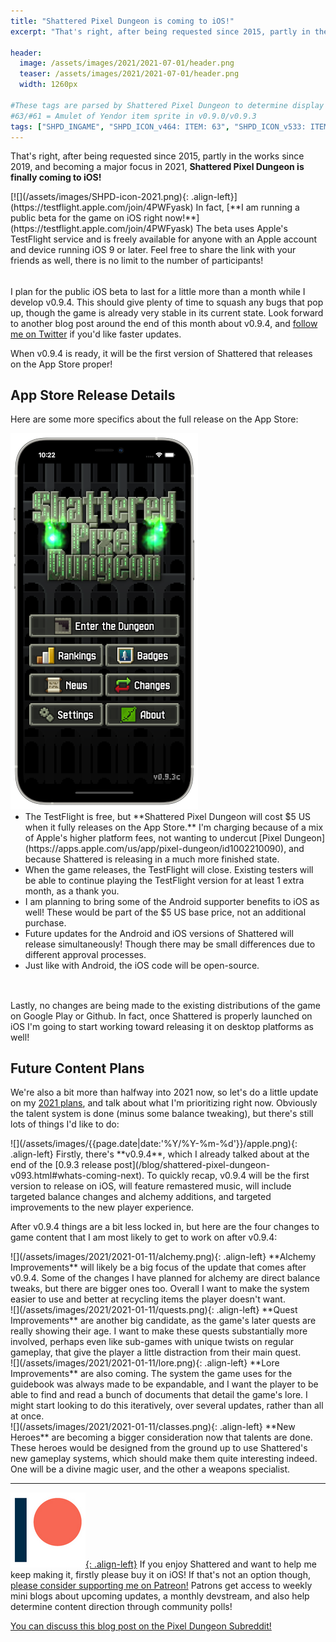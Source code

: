 ```yaml
---
title: "Shattered Pixel Dungeon is coming to iOS!"
excerpt: "That's right, after being requested since 2015, partly in the works since 2019, and becoming a major focus in 2021, Shattered Pixel Dungeon is finally coming to iOS! In fact, I am running a public beta for the game on iOS right now!"

header:
  image: /assets/images/2021/2021-07-01/header.png
  teaser: /assets/images/2021/2021-07-01/header.png
  width: 1260px

#These tags are parsed by Shattered Pixel Dungeon to determine display in its news feed
#63/#61 = Amulet of Yendor item sprite in v0.9.0/v0.9.3
tags: ["SHPD_INGAME", "SHPD_ICON_v464: ITEM: 63", "SHPD_ICON_v533: ITEM: 61"]
---
```


That's right, after being requested since 2015, partly in the works since 2019, and becoming a major focus in 2021, **Shattered Pixel Dungeon is finally coming to iOS!**

<div markdown="1" style="display: inline-block; margin-bottom: 1.3em; width: 100%">
[![](/assets/images/SHPD-icon-2021.png){: .align-left}](https://testflight.apple.com/join/4PWFyask) In fact, [**I am running a public beta for the game on iOS right now!**](https://testflight.apple.com/join/4PWFyask) The beta uses Apple's TestFlight service and is freely available for anyone with an Apple account and device running iOS 9 or later. Feel free to share the link with your friends as well, there is no limit to the number of participants!
</div>

I plan for the public iOS beta to last for a little more than a month while I develop v0.9.4. This should give plenty of time to squash any bugs that pop up, though the game is already very stable in its current state. Look forward to another blog post around the end of this month about v0.9.4, and [follow me on Twitter](https://twitter.com/ShatteredPixel) if you'd like faster updates.

When v0.9.4 is ready, it will be the first version of Shattered that releases on the App Store proper!

## App Store Release Details

Here are some more specifics about the full release on the App Store:

<div markdown="1" style="display: inline-block; margin-bottom: 1.3em; width: 100%">
<p style="margin: 0px"><img src="/assets/images/2021/2021-07-01/portrait-device.png" alt="" class="align-right"></p>
<ul markdown="1" style="margin-top: 0px">
<li markdown="1">The TestFlight is free, but **Shattered Pixel Dungeon will cost $5 US when it fully releases on the App Store.** I'm charging because of a mix of Apple's higher platform fees, not wanting to undercut [Pixel Dungeon](https://apps.apple.com/us/app/pixel-dungeon/id1002210090), and because Shattered is releasing in a much more finished state.
</li>

<li markdown="1">When the game releases, the TestFlight will close. Existing testers will be able to continue playing the TestFlight version for at least 1 extra month, as a thank you.
</li>

<li markdown="1">I am planning to bring some of the Android supporter benefits to iOS as well! These would be part of the $5 US base price, not an additional purchase.
</li>

<li markdown="1">Future updates for the Android and iOS versions of Shattered will release simultaneously! Though there may be small differences due to different approval processes.
</li>

<li markdown="1">Just like with Android, the iOS code will be open-source.
</li>
</ul>
</div>

Lastly, no changes are being made to the existing distributions of the game on Google Play or Github. In fact, once Shattered is properly launched on iOS I'm going to start working toward releasing it on desktop platforms as well!

## Future Content Plans

We're also a bit more than halfway into 2021 now, so let's do a little update on my [2021 plans](/blog/shattered-pixel-dungeon-in-2021.html), and talk about what I'm prioritizing right now. Obviously the talent system is done (minus some balance tweaking), but there's still lots of things I'd like to do:

<div markdown="1" style="display: inline-block; width: 100%">
![](/assets/images/{{page.date|date:'%Y/%Y-%m-%d'}}/apple.png){: .align-left}
Firstly, there's **v0.9.4**, which I already talked about at the end of the [0.9.3 release post](/blog/shattered-pixel-dungeon-v093.html#whats-coming-next). To quickly recap, v0.9.4 will be the first version to release on iOS, will feature remastered music, will include targeted balance changes and alchemy additions, and targeted improvements to the new player experience.
</div>

After v0.9.4 things are a bit less locked in, but here are the four changes to game content that I am most likely to get to work on after v0.9.4:

<div markdown="1" style="display: inline-block; width: 100%">
![](/assets/images/2021/2021-01-11/alchemy.png){: .align-left}
**Alchemy Improvements** will likely be a big focus of the update that comes after v0.9.4. Some of the changes I have planned for alchemy are direct balance tweaks, but there are bigger ones too. Overall I want to make the system easier to use and better at recycling items the player doesn't want.
</div>

<div markdown="1" style="display: inline-block; width: 100%">
![](/assets/images/2021/2021-01-11/quests.png){: .align-left}
**Quest Improvements** are another big candidate, as the game's later quests are really showing their age. I want to make these quests substantially more involved, perhaps even like sub-games with unique twists on regular gameplay, that give the player a little distraction from their main quest.
</div>

<div markdown="1" style="display: inline-block; width: 100%">
![](/assets/images/2021/2021-01-11/lore.png){: .align-left}
**Lore Improvements** are also coming. The system the game uses for the guidebook was always made to be expandable, and I want the player to be able to find and read a bunch of documents that detail the game's lore. I might start looking to do this iteratively, over several updates, rather than all at once.
</div>

<div markdown="1" style="display: inline-block; width: 100%">
![](/assets/images/2021/2021-01-11/classes.png){: .align-left}
**New Heroes** are becoming a bigger consideration now that talents are done. These heroes would be designed from the ground up to use Shattered's new gameplay systems, which should make them quite interesting indeed. One will be a divine magic user, and the other a weapons specialist.
</div>

---

[![](/assets/images/patreon-icon.png){: .align-left}](https://www.patreon.com/ShatteredPixel) If you enjoy Shattered and want to help me keep making it, firstly please buy it on iOS! If that's not an option though, [please consider supporting me on Patreon!](https://www.patreon.com/ShatteredPixel) Patrons get access to weekly mini blogs about upcoming updates, a monthly devstream, and also help determine content direction through community polls!

[You can discuss this blog post on the Pixel Dungeon Subreddit!](https://www.reddit.com/r/PixelDungeon/comments/obr2ym/)